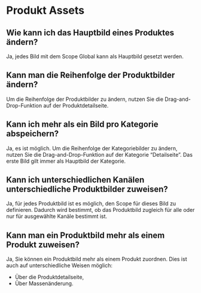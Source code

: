# Produkt Assets



## Wie kann ich das Hauptbild eines Produktes ändern?

Ja, jedes Bild mit dem Scope Global kann als Hauptbild gesetzt werden.



## Kann man die Reihenfolge der Produktbilder ändern?

Um die Reihenfolge der Produktbilder zu ändern, nutzen Sie die Drag-and-Drop-Funktion auf der Produktdetailseite.



## Kann ich mehr als ein Bild pro Kategorie abspeichern?

Ja, es ist möglich. Um die Reihenfolge der Kategoriebilder zu ändern, nutzen Sie die Drag-and-Drop-Funktion auf der Kategorie “Detailseite”. Das erste Bild gilt immer als Hauptbild der Kategorie.



## Kann ich unterschiedlichen Kanälen unterschiedliche Produktbilder zuweisen?

Ja, für jedes Produktbild ist es möglich, den Scope für dieses Bild zu definieren. Dadurch wird bestimmt, ob das Produktbild zugleich für alle oder nur für ausgewählte Kanäle bestimmt ist.



## Kann man ein Produktbild mehr als einem Produkt zuweisen?

Ja, Sie können ein Produktbild mehr als einem Produkt zuordnen. Dies ist auch auf unterschiedliche Weisen möglich:

- Über die Produktdetailseite,
- Über Massenänderung.
